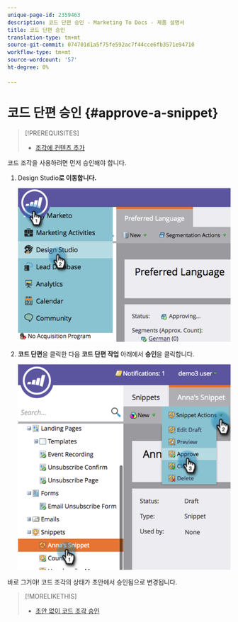 ```yaml
---
unique-page-id: 2359463
description: 코드 단편 승인 - Marketing To Docs - 제품 설명서
title: 코드 단편 승인
translation-type: tm+mt
source-git-commit: 074701d1a5f75fe592ac7f44cce6fb3571e94710
workflow-type: tm+mt
source-wordcount: '57'
ht-degree: 0%

---
```



# 코드 단편 승인 {#approve-a-snippet}

>[!PREREQUISITES]
>
>* [조각에 컨텐츠 추가](add-content-to-a-snippet.md)

>



코드 조각을 사용하려면 먼저 승인해야 합니다.

1. Design Studio**로 이동합니다.**

   ![](assets/image2014-9-16-8-3a55-3a15.png)

1. **코드 단편**&#x200B;을 클릭한 다음 **코드 단편 작업** 아래에서 **승인**&#x200B;을 클릭합니다.

   ![](assets/image2014-9-16-8-3a55-3a24.png)

바로 그거야! 코드 조각의 상태가 초안에서 승인됨으로 변경됩니다.

>[!MORELIKETHIS]
>
>* [초안 없이 코드 조각 승인](approve-a-snippet-with-no-draft.md)

>



